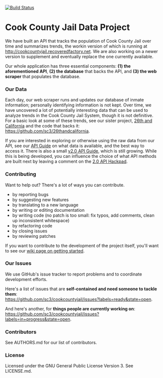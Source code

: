 [![Build Status](https://travis-ci.org/sc3/cookcountyjail.svg?branch=master)](https://travis-ci.org/sc3/cookcountyjail)

# Cook County Jail Data Project

We have built an API that tracks the population of Cook County Jail over time and summarizes trends, the workin version of which is running at http://cookcountyjail.recoveredfactory.net. We are also working on a newer version to supplement and eventually replace the one currently available. 

Our whole application has three essential components: **(1) the aforementioned API**, **(2) the database** that backs the API, and **(3) the web scraper** that populates the database. 


### Our Data

Each day, our web scraper runs and updates our database of inmate information; personally identifying information is not kept. Over time, we have uncovered a lot of potentially interesting data that can be used to analyze trends in the Cook County Jail System, though it is not definitive. For a basic look at some of these trends, see our sister project, [26th and California](http://26thandcalifornia.recoveredfactory.net/v1.0/) and the code that backs it: https://github.com/sc3/26thandcalifornia.  

If you are interested in exploring or otherwise using the raw data from our API, see our [API Guide](https://github.com/sc3/cookcountyjail/wiki/API-guide) on what data is available, and the best way to access it. There is also a small [v2.0 API Guide](https://github.com/sc3/cookcountyjail/wiki/API-2.0-Guide), which is still growing. While this is being developed, you can influence the choice of what API methods are built next by leaving a comment on the [2.0 API Hackpad](https://freegeekchicago.hackpad.com/Cook-Count-Jail-2.0-API-Requests-and-Ideas-for-Functionality-BbMobFdtEKu).


### Contributing

Want to help out? There's a lot of ways you can contribute.

- by reporting bugs
- by suggesting new features
- by translating to a new language
- by writing or editing documentation
- by writing code (no patch is too small: fix typos, add comments, clean up inconsistent whitespace)
- by refactoring code
- by closing issues
- by reviewing patches

If you want to contribute to the development of the project itself, you'll want to see our [wiki page on getting started](https://github.com/sc3/cookcountyjail/wiki/Contributing).


### Our Issues

We use GitHub's issue tracker to report problems and to coordinate development efforts.

Here's a list of issues that are **self-contained and need someone to tackle them**:  
https://github.com/sc3/cookcountyjail/issues?labels=ready&state=open. 

And here's another, for **things people are currently working on**:  
https://github.com/sc3/cookcountyjail/issues?labels=in+progress&state=open.
    
    
### Contributors
    
See AUTHORS.md for our list of contributors.

### License

Licensed under the GNU General Public License Version 3.
See LICENSE.md.
